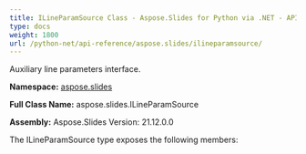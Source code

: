 ```yaml
---
title: ILineParamSource Class - Aspose.Slides for Python via .NET - API Reference
type: docs
weight: 1800
url: /python-net/api-reference/aspose.slides/ilineparamsource/
---
```


Auxiliary line parameters interface.

**Namespace:** [aspose.slides](/python-net/api-reference/aspose.slides/)

**Full Class Name:** aspose.slides.ILineParamSource

**Assembly:**  Aspose.Slides Version: 21.12.0.0

The ILineParamSource type exposes the following members:

